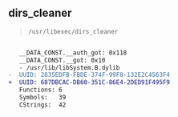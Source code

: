 ## dirs_cleaner

> `/usr/libexec/dirs_cleaner`

```diff

   __DATA_CONST.__auth_got: 0x118
   __DATA_CONST.__got: 0x10
   - /usr/lib/libSystem.B.dylib
-  UUID: 2835EDFB-FBDE-374F-99F8-132E2C4563F4
+  UUID: 687DBCAC-DB60-351C-86E4-2DED91F495F9
   Functions: 6
   Symbols:   39
   CStrings:  42

```
